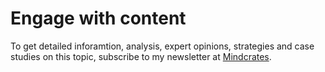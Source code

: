# Engage with content

To get detailed inforamtion, analysis, expert opinions, strategies and case studies on this topic, subscribe to my newsletter at [Mindcrates](https://codingnninja.substack.com).